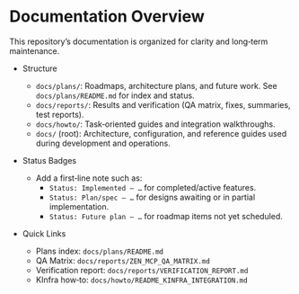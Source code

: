 # Documentation Overview

This repository’s documentation is organized for clarity and long‑term maintenance.

- Structure
  - `docs/plans/`: Roadmaps, architecture plans, and future work. See `docs/plans/README.md` for index and status.
  - `docs/reports/`: Results and verification (QA matrix, fixes, summaries, test reports).
  - `docs/howto/`: Task‑oriented guides and integration walkthroughs.
  - `docs/` (root): Architecture, configuration, and reference guides used during development and operations.

- Status Badges
  - Add a first‑line note such as:
    - `Status: Implemented — …` for completed/active features.
    - `Status: Plan/spec — …` for designs awaiting or in partial implementation.
    - `Status: Future plan — …` for roadmap items not yet scheduled.

- Quick Links
  - Plans index: `docs/plans/README.md`
  - QA Matrix: `docs/reports/ZEN_MCP_QA_MATRIX.md`
  - Verification report: `docs/reports/VERIFICATION_REPORT.md`
  - KInfra how‑to: `docs/howto/README_KINFRA_INTEGRATION.md`
